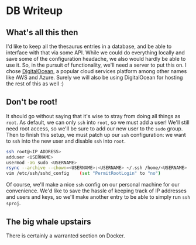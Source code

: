 # DB Writeup

## What's all this then

I'd like to keep all the thesaurus entries in a database, and be able to interface with that via some API. While we could do everything locally and save some of the configuration headache, we also would hardly be able to use it. So, in the pursuit of functionality, we'll need a server to put this on. I chose [DigitalOcean](https://www.digitalocean.com), a popular cloud services platform among other names like AWS and Azure. Surely we will also be using DigitalOcean for hosting the rest of this as well :)

## Don't be root!

It should go without saying that it's wise to stray from doing all things as `root`. As default, we can only `ssh` into `root`, so we must add a user! We'll still need root access, so we'll be sure to add our new user to the `sudo` group. Then to finish this setup, we must patch up our `ssh` configuration: we want to `ssh` into the new user and disable `ssh` into `root`.

```sh
ssh root@<IP_ADDRESS>
adduser <USERNAME>
usermod -aG sudo <USERNAME> 
rsync --archive --chown=<USERNAME>:<USERNAME> ~/.ssh /home/<USERNAME> 
vim /etc/ssh/sshd_config    (set "PermitRootLogin" to "no")
```

Of course, we'll make a nice `ssh` config on our personal machine for our convenience. We'd like to save the hassle of keeping track of IP addresses and users and keys, so we'll make another entry to be able to simply run `ssh sproj`.

## The big whale upstairs

There is certainly a warranted section on Docker.
